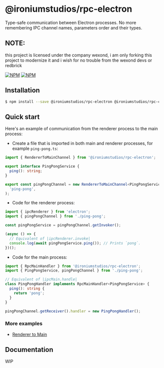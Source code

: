 # @ironiumstudios/rpc-electron

Type-safe communication between Electron processes.
No more remembering IPC channel names, parameters order and their types.

## NOTE:

this project is licensed under the company wexond, i am only forking this project to modernize it and i wish for no trouble from the wexond devs or redbrick

[![NPM](https://img.shields.io/npm/v/@ironiumstudios/rpc-electron.svg?style=flat-square)](https://www.npmjs.com/package/@ironiumstudios/rpc-electron)
[![NPM](https://img.shields.io/npm/dm/@ironiumstudios/rpc-electron?style=flat-square)](https://www.npmjs.com/package/@ironiumstudios/rpc-electron)

## Installation

```bash
$ npm install --save @ironiumstudios/rpc-electron @ironiumstudios/rpc-core
```

## Quick start

Here's an example of communication from the renderer process to the main process:

- Create a file that is imported in both main and renderer processes, for example `ping-pong.ts`:

```ts
import { RendererToMainChannel } from '@ironiumstudios/rpc-electron';

export interface PingPongService {
  ping(): string;
}

export const pingPongChannel = new RendererToMainChannel<PingPongService>(
  'ping-pong',
);
```

- Code for the renderer process:

```ts
import { ipcRenderer } from 'electron';
import { pingPongChannel } from './ping-pong';

const pingPongService = pingPongChannel.getInvoker();

(async () => {
  // Equivalent of |ipcRenderer.invoke|
  console.log(await pingPongService.ping()); // Prints `pong`.
})();
```

- Code for the main process:

```ts
import { RpcMainHandler } from '@ironiumstudios/rpc-electron';
import { PingPongService, pingPongChannel } from './ping-pong';

// Equivalent of |ipcMain.handle|
class PingPongHandler implements RpcMainHandler<PingPongService> {
  ping(): string {
    return 'pong';
  }
}

pingPongChannel.getReceiver().handler = new PingPongHandler();
```

### More examples

- [Renderer to Main](examples/renderer-to-main)

## Documentation

WIP
